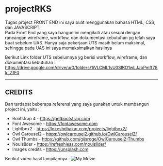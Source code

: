 # projectRKS

Tugas project FRONT END ini saya buat menggunakan bahasa HTML, CSS, dan JAVASCRIPT. <br>
Pada Front End yang saya bangun ini mengikuti atau sesuai dengan rancangan wireframe, workflow, dan dokumentasi kebutuhan yg telah saya buat sebelum UAS. 
Hanya saja pekerjaan UTS masih belum maksimal, sehingga pada UAS ini saya memaksimalkan hasilnya

Berikut Link folder UTS sebelumnya yg berisi workflow, wireframe, dan dokumentasi kebutuhan :
https://drive.google.com/drive/u/0/folders/1iVLCML1vU0SIKO1wLJJbPmff78kLZfF0

------------------------------------------
 CREDITS
------------------------------------------
Dan terdapat beberapa referensi yang saya gunakan untuk membangun project ini, yaitu :
- Bootstrap 4     -    https://getbootstrap.com
- Font Awesome    -    https://fontawesome.com
- Lightbox2       -    https://lokeshdhakar.com/projects/lightbox2/
- Owl Carousel2   -    https://owlcarousel2.github.io/OwlCarousel2/
- Owl Thumbs      -    https://github.com/gijsroge/OwlCarousel2-Thumbs
- Nouislider      -    https://refreshless.com/nouislider/
- Images credits  -   https://unsplash.com

Berikut video hasil tampilannya :
![My Movie](https://user-images.githubusercontent.com/48425594/106427566-32812e00-649a-11eb-9265-b7d226c5f17f.gif)
